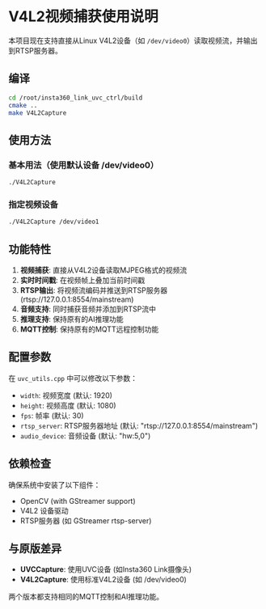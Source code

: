 # V4L2视频捕获使用说明

本项目现在支持直接从Linux V4L2设备（如 `/dev/video0`）读取视频流，并输出到RTSP服务器。

## 编译

```bash
cd /root/insta360_link_uvc_ctrl/build
cmake ..
make V4L2Capture
```

## 使用方法

### 基本用法（使用默认设备 /dev/video0）
```bash
./V4L2Capture
```

### 指定视频设备
```bash
./V4L2Capture /dev/video1
```

## 功能特性

1. **视频捕获**: 直接从V4L2设备读取MJPEG格式的视频流
2. **实时时间戳**: 在视频帧上叠加当前时间戳
3. **RTSP输出**: 将视频流编码并推送到RTSP服务器 (rtsp://127.0.0.1:8554/mainstream)
4. **音频支持**: 同时捕获音频并添加到RTSP流中
5. **推理支持**: 保持原有的AI推理功能
6. **MQTT控制**: 保持原有的MQTT远程控制功能

## 配置参数

在 `uvc_utils.cpp` 中可以修改以下参数：

- `width`: 视频宽度 (默认: 1920)
- `height`: 视频高度 (默认: 1080) 
- `fps`: 帧率 (默认: 30)
- `rtsp_server`: RTSP服务器地址 (默认: "rtsp://127.0.0.1:8554/mainstream")
- `audio_device`: 音频设备 (默认: "hw:5,0")

## 依赖检查

确保系统中安装了以下组件：
- OpenCV (with GStreamer support)
- V4L2 设备驱动
- RTSP服务器 (如 GStreamer rtsp-server)

## 与原版差异

- **UVCCapture**: 使用UVC设备 (如Insta360 Link摄像头)
- **V4L2Capture**: 使用标准V4L2设备 (如 /dev/video0)

两个版本都支持相同的MQTT控制和AI推理功能。
